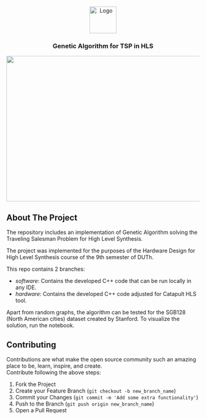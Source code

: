 <!-- PROJECT LOGO -->
<br />
<p align="center">
  <img src="https://github.com/DataMas/HLS_TSP/blob/hardware/images/file_icon.webp" alt="Logo" width="70" height="70">
  <h3 align="center">Genetic Algorithm for TSP in HLS</h3>
</p>



<p align="center">
<img src="https://github.com/DataMas/HLS_TSP/blob/hardware/images/USA_TSP.gif" align="center" width="705" height="380" />
</p>


<!-- ABOUT THE PROJECT -->
## About The Project
The repository includes an implementation of Genetic Algorithm solving the Traveling Salesman Problem for High Level Synthesis.

The project was implemented for the purposes of the Hardware Design for High Level Synthesis course of the 9th semester of DUTh.

This repo contains 2 branches:
- *software*: Contains the developed C++ code that can be run locally in any IDE.
- *hardware*: Contains the developed C++ code adjusted for Catapult HLS tool.

Apart from random graphs, the algorithm can be tested for the SGB128 (North American cities) dataset created by Stanford. To visualize the solution, run the notebook.

<!-- CONTRIBUTING -->
## Contributing

Contributions are what make the open source community such an amazing place to be, learn, inspire, and create.  
Contribute following the above steps:

1. Fork the Project
2. Create your Feature Branch (`git checkout -b new_branch_name`)
3. Commit your Changes (`git commit -m 'Add some extra functionality'`)
4. Push to the Branch (`git push origin new_branch_name`)
5. Open a Pull Request  
